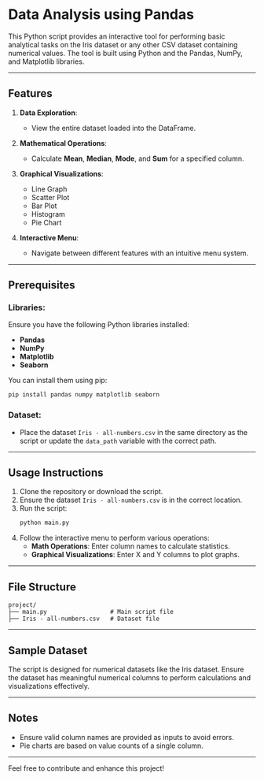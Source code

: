 # Data Analysis using Pandas

This Python script provides an interactive tool for performing basic analytical tasks on the Iris dataset or any other CSV dataset containing numerical values. The tool is built using Python and the Pandas, NumPy, and Matplotlib libraries.

---

## Features

1. **Data Exploration**:
   - View the entire dataset loaded into the DataFrame.

2. **Mathematical Operations**:
   - Calculate **Mean**, **Median**, **Mode**, and **Sum** for a specified column.

3. **Graphical Visualizations**:
   - Line Graph
   - Scatter Plot
   - Bar Plot
   - Histogram
   - Pie Chart

4. **Interactive Menu**:
   - Navigate between different features with an intuitive menu system.

---

## Prerequisites

### Libraries:
Ensure you have the following Python libraries installed:
- **Pandas**
- **NumPy**
- **Matplotlib**
- **Seaborn**

You can install them using pip:
```bash
pip install pandas numpy matplotlib seaborn
```

### Dataset:
- Place the dataset `Iris - all-numbers.csv` in the same directory as the script or update the `data_path` variable with the correct path.

---

## Usage Instructions

1. Clone the repository or download the script.
2. Ensure the dataset `Iris - all-numbers.csv` is in the correct location.
3. Run the script:
   ```bash
   python main.py
   ```
4. Follow the interactive menu to perform various operations:
   - **Math Operations**: Enter column names to calculate statistics.
   - **Graphical Visualizations**: Enter X and Y columns to plot graphs.

---

## File Structure

```
project/
├── main.py                  # Main script file
├── Iris - all-numbers.csv   # Dataset file
```

---

## Sample Dataset

The script is designed for numerical datasets like the Iris dataset. Ensure the dataset has meaningful numerical columns to perform calculations and visualizations effectively.

---

## Notes
- Ensure valid column names are provided as inputs to avoid errors.
- Pie charts are based on value counts of a single column.

---


Feel free to contribute and enhance this project!
